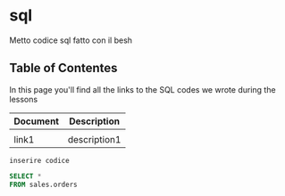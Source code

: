 # sql

Metto codice sql fatto con il besh

## Table of Contentes
In this page you'll find all the links to the SQL codes we wrote during the lessons

|Document|Description|
|---|---|
| | |
|link1| description1|

`inserire codice`

``` sql
SELECT *
FROM sales.orders
```